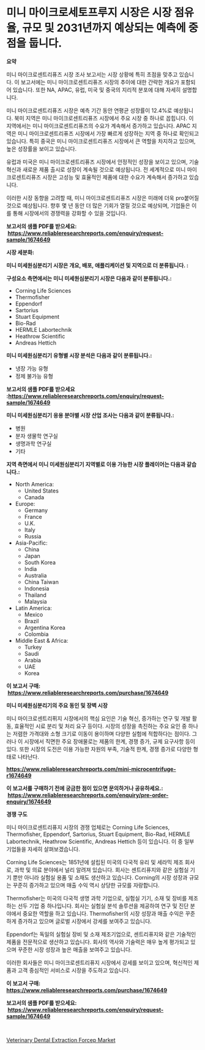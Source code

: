 <p><h1>미니 마이크로세토프루지 시장은 시장 점유율, 규모 및 2031년까지 예상되는 예측에 중점을 둡니다.</h1></p><p><strong>요약</strong></p>
<p><p>미니 마이크로센트리퓨즈 시장 조사 보고서는 시장 상황에 특히 초점을 맞추고 있습니다. 이 보고서에는 미니 마이크로센트리퓨즈 시장의 추이에 대한 간략한 개요가 포함되어 있습니다. 또한 NA, APAC, 유럽, 미국 및 중국의 지리적 분포에 대해 자세히 설명합니다.</p><p>미니 마이크로센트리퓨즈 시장은 예측 기간 동안 연평균 성장률이 12.4%로 예상됩니다. 북미 지역은 미니 마이크로센트리퓨즈 시장에서 주요 시장 중 하나로 꼽힙니다. 이 지역에서는 미니 마이크로센트리퓨즈의 수요가 계속해서 증가하고 있습니다. APAC 지역은 미니 마이크로센트리퓨즈 시장에서 가장 빠르게 성장하는 지역 중 하나로 확인되고 있습니다. 특히 중국은 미니 마이크로센트리퓨즈 시장에서 큰 역할을 차지하고 있으며, 높은 성장률을 보이고 있습니다.</p><p>유럽과 미국은 미니 마이크로센트리퓨즈 시장에서 안정적인 성장을 보이고 있으며, 기술 혁신과 새로운 제품 출시로 성장이 계속될 것으로 예상됩니다. 전 세계적으로 미니 마이크로센트리퓨즈 시장은 고성능 및 효율적인 제품에 대한 수요가 계속해서 증가하고 있습니다.</p><p>이러한 시장 동향을 고려할 때, 미니 마이크로센트리퓨즈 시장은 미래에 더욱 pro붙어질 것으로 예상됩니다. 향후 몇 년 동안 더 많은 기회가 열릴 것으로 예상되며, 기업들은 이를 통해 시장에서의 경쟁력을 강화할 수 있을 것입니다.</p></p>
<p><strong>보고서의 샘플 PDF를 받으세요: &nbsp;<a href="https://www.reliableresearchreports.com/enquiry/request-sample/1674649">https://www.reliableresearchreports.com/enquiry/request-sample/1674649</a></strong></p>
<p><strong>시장 세분화:</strong></p>
<p><strong> 미니 미세원심분리기 시장은 개요, 배포, 애플리케이션 및 지역으로 더 분류됩니다. :</strong></p>
<p><strong>구성요소 측면에서는 미니 미세원심분리기 시장은 다음과 같이 분류됩니다.:</strong></p>
<p><ul><li>Corning Life Sciences</li><li>Thermofisher</li><li>Eppendorf</li><li>Sartorius</li><li>Stuart Equipment</li><li>Bio-Rad</li><li>HERMLE Labortechnik</li><li>Heathrow Scientific</li><li>Andreas Hettich</li></ul></p>
<p><strong> 미니 미세원심분리기 유형별 시장 분석은 다음과 같이 분류됩니다.:</strong></p>
<p><ul><li>냉장 가능 유형</li><li>정제 불가능 유형</li></ul></p>
<p><strong>보고서의 샘플 PDF를 받으세요 :<a href="https://www.reliableresearchreports.com/enquiry/request-sample/1674649">https://www.reliableresearchreports.com/enquiry/request-sample/1674649</a></strong></p>
<p><strong> 미니 미세원심분리기 응용 분야별 시장 산업 조사는 다음과 같이 분류됩니다.:</strong></p>
<p><ul><li>병원</li><li>분자 생물학 연구실</li><li>생명과학 연구실</li><li>기타</li></ul></p>
<p><strong>지역 측면에서 미니 미세원심분리기 지역별로 이용 가능한 시장 플레이어는 다음과 같습니다.:</strong></p>
<p><ul>
    <li>
        North America:
        <ul>
            <li>United States</li>
            <li>Canada</li>
        </ul>
    </li>
    <li>
        Europe:
        <ul>
            <li>Germany</li>
            <li>France</li>
            <li>U.K.</li>
            <li>Italy</li>
            <li>Russia</li>
        </ul>
    </li>
    <li>
        Asia-Pacific:
        <ul>
            <li>China</li>
            <li>Japan</li>
            <li>South Korea</li>
            <li>India</li>
            <li>Australia</li>
            <li>China Taiwan</li>
            <li>Indonesia</li>
            <li>Thailand</li>
            <li>Malaysia</li>
        </ul>
    </li>
    <li>
        Latin America:
        <ul>
            <li>Mexico</li>
            <li>Brazil</li>
            <li>Argentina Korea</li>
            <li>Colombia</li>
        </ul>
    </li>
    <li>
        Middle East & Africa:
        <ul>
            <li>Turkey</li>
            <li>Saudi</li>
            <li>Arabia</li>
            <li>UAE</li>
            <li>Korea</li>
        </ul>
    </li>
    </ul></p>
<p><strong>이 보고서 구매: &nbsp;<a href="https://www.reliableresearchreports.com/purchase/1674649">https://www.reliableresearchreports.com/purchase/1674649</a></strong></p>
<p><strong>미니 미세원심분리기의 주요 동인 및 장벽 시장</strong></p>
<p><p>미니 마이크로센트리퓌지 시장에서의 핵심 요인은 기술 혁신, 증가하는 연구 및 개발 활동, 효율적인 시료 분리 및 처리 요구 등이다. 시장의 성장을 촉진하는 주요 요인 중 하나는 저렴한 가격대와 소형 크기로 이동이 용이하며 다양한 실험에 적합하다는 점이다. 그러나 이 시장에서 직면한 주요 장애물로는 제품의 한계, 경쟁 증가, 규제 요구사항 등이 있다. 또한 시장의 도전은 이용 가능한 자원의 부족, 기술적 한계, 경쟁 증가로 다양한 형태로 나타난다.</p></p>
<p><strong><a href="https://www.reliableresearchreports.com/mini-microcentrifuge-r1674649">https://www.reliableresearchreports.com/mini-microcentrifuge-r1674649</a></strong></p>
<p><strong>이 보고서를 구매하기 전에 궁금한 점이 있으면 문의하거나 공유하세요.: &nbsp;<a href="https://www.reliableresearchreports.com/enquiry/pre-order-enquiry/1674649">https://www.reliableresearchreports.com/enquiry/pre-order-enquiry/1674649</a></strong></p>
<p><strong>경쟁 구도</strong></p>
<p><p>미니 마이크로센트리퓨지 시장의 경쟁 업체로는 Corning Life Sciences, Thermofisher, Eppendorf, Sartorius, Stuart Equipment, Bio-Rad, HERMLE Labortechnik, Heathrow Scientific, Andreas Hettich 등이 있습니다. 이 중 일부 기업들을 자세히 살펴보겠습니다.</p><p>Corning Life Sciences는 1851년에 설립된 미국의 다국적 유리 및 세라믹 제조 회사로, 과학 및 의료 분야에서 널리 알려져 있습니다. 회사는 센트리퓨지와 같은 실험실 기기 뿐만 아니라 실험실 용품 및 소재도 생산하고 있습니다. Corning의 시장 성장과 규모는 꾸준히 증가하고 있으며 매출 수익 역시 상당한 규모를 자랑합니다.</p><p>Thermofisher는 미국의 다국적 생명 과학 기업으로, 실험실 기기, 소재 및 장비를 제조하는 선두 기업 중 하나입니다. 회사는 실험실 분석 솔루션을 제공하여 연구 및 진단 분야에서 중요한 역할을 하고 있습니다. Thermofisher의 시장 성장과 매출 수익은 꾸준하게 증가하고 있으며 글로벌 시장에서 강세를 보여주고 있습니다.</p><p>Eppendorf는 독일의 실험실 장비 및 소재 제조기업으로, 센트리퓨지와 같은 기술적인 제품을 전문적으로 생산하고 있습니다. 회사의 역사와 기술력은 매우 높게 평가되고 있으며 꾸준한 시장 성장과 높은 매출을 보여주고 있습니다.</p><p>이러한 회사들은 미니 마이크로센트리퓨지 시장에서 강세를 보이고 있으며, 혁신적인 제품과 고객 중심적인 서비스로 시장을 주도하고 있습니다.</p></p>
<p><strong>이 보고서 구매: &nbsp; <a href="https://www.reliableresearchreports.com/purchase/1674649">https://www.reliableresearchreports.com/purchase/1674649</a></strong></p>
<p><strong>보고서의 샘플 PDF를 받으세요: &nbsp;<a href="https://www.reliableresearchreports.com/enquiry/request-sample/1674649">https://www.reliableresearchreports.com/enquiry/request-sample/1674649</a></strong><strong></strong></p>
<p>&nbsp;</p>
<p><p><a href="https://github.com/RickHolmes3/Market-Research-Report-List-4/blob/main/veterinary-dental-extraction-forcep-market.md">Veterinary Dental Extraction Forcep Market</a></p></p>